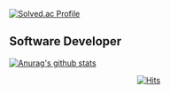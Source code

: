 
[![Solved.ac Profile](http://mazassumnida.wtf/api/v2/generate_badge?boj=shin0343)](https://solved.ac/shin0343/)

## Software Developer
<!-- 
## Interest

- Linux System
- Backend -->

  [![Anurag's github stats](https://github-readme-stats.vercel.app/api?username=shin0343)](https://github.com/anuraghazra/github-readme-stats)
  <div align=center>
	
  [![Hits](https://hits.seeyoufarm.com/api/count/incr/badge.svg?url=https://github.com/shin0343)](https://hits.seeyoufarm.com)
  <!--[![HitCount](http://hits.dwyl.com/shin0343/shin0343.svg)](http://hits.dwyl.com/shin0343/shin0343)  -->
	
  </div>
  
<!--
**shin0343/shin0343** is a ✨ _special_ ✨ repository because its `README.md` (this file) appears on your GitHub profile.

Here are some ideas to get you started:

- 🔭 I’m currently working on ...
- 🌱 I’m currently learning ...
- 👯 I’m looking to collaborate on ...
- 🤔 I’m looking for help with ...
- 💬 Ask me about ...
- 📫 How to reach me: ...
- 😄 Pronouns: ...
- ⚡ Fun fact: ...
-->
